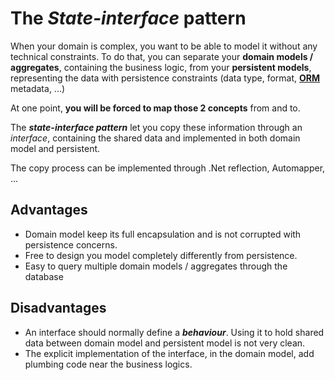 # The *State-interface* pattern

When your domain is complex, you want to be able to model it without any technical constraints.
To do that, you can separate your **domain models / aggregates**, containing the business logic, 
from your **persistent models**, representing the data with persistence constraints
(data type, format, [**ORM**](https://en.wikipedia.org/wiki/Object-relational_mapping) metadata, ...)

At one point, **you will be forced to map those 2 concepts** from and to. 

The ***state-interface pattern*** let you copy these information through an *interface*,
containing the shared data and implemented in both domain model and persistent. 

The copy process can be implemented through .Net reflection, Automapper, ...

## Advantages
* Domain model keep its full encapsulation and is not corrupted with persistence concerns.
* Free to design you model completely differently from persistence.
* Easy to query multiple domain models / aggregates through the database

## Disadvantages
* An interface should normally define a ***behaviour***. Using it to hold shared data between 
domain model and persistent model is not very clean.
* The explicit implementation of the interface, in the domain model, add plumbing code near 
the business logics.